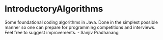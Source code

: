 # IntroductoryAlgorithms
Some foundational coding algorithms in Java. Done in the simplest possible manner so one can prepare for programming competitions and interviews. Feel free to suggest improvements. - Sanjiv Pradhanang
